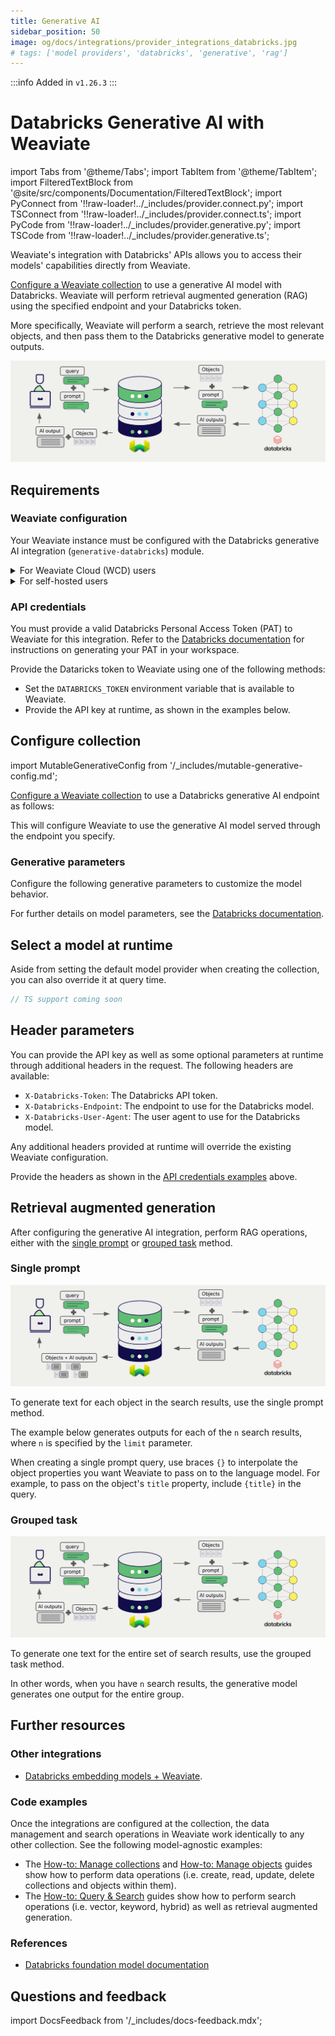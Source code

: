 ```yaml
---
title: Generative AI
sidebar_position: 50
image: og/docs/integrations/provider_integrations_databricks.jpg
# tags: ['model providers', 'databricks', 'generative', 'rag']
---
```


:::info Added in `v1.26.3`
:::

# Databricks Generative AI with Weaviate

import Tabs from '@theme/Tabs';
import TabItem from '@theme/TabItem';
import FilteredTextBlock from '@site/src/components/Documentation/FilteredTextBlock';
import PyConnect from '!!raw-loader!../_includes/provider.connect.py';
import TSConnect from '!!raw-loader!../_includes/provider.connect.ts';
import PyCode from '!!raw-loader!../_includes/provider.generative.py';
import TSCode from '!!raw-loader!../_includes/provider.generative.ts';

Weaviate's integration with Databricks' APIs allows you to access their models' capabilities directly from Weaviate.

[Configure a Weaviate collection](#configure-collection) to use a generative AI model with Databricks. Weaviate will perform retrieval augmented generation (RAG) using the specified endpoint and your Databricks token.

More specifically, Weaviate will perform a search, retrieve the most relevant objects, and then pass them to the Databricks generative model to generate outputs.

![RAG integration illustration](../_includes/integration_databricks_rag.png)

## Requirements

### Weaviate configuration

Your Weaviate instance must be configured with the Databricks generative AI integration (`generative-databricks`) module.

<details>
  <summary>For Weaviate Cloud (WCD) users</summary>

This integration is enabled by default on Weaviate Cloud (WCD) serverless instances.

</details>

<details>
  <summary>For self-hosted users</summary>

- Check the [cluster metadata](../../config-refs/meta.md) to verify if the module is enabled.
- Follow the [how-to configure modules](../../configuration/modules.md) guide to enable the module in Weaviate.

</details>

### API credentials

You must provide a valid Databricks Personal Access Token (PAT) to Weaviate for this integration. Refer to the [Databricks documentation](https://docs.databricks.com/en/dev-tools/auth/pat.html) for instructions on generating your PAT in your workspace.

Provide the Dataricks token to Weaviate using one of the following methods:

- Set the `DATABRICKS_TOKEN` environment variable that is available to Weaviate.
- Provide the API key at runtime, as shown in the examples below.

<Tabs groupId="languages">

  <TabItem value="py" label="Python API v4">
    <FilteredTextBlock
      text={PyConnect}
      startMarker="# START DatabricksInstantiation"
      endMarker="# END DatabricksInstantiation"
      language="py"
    />
  </TabItem>
  <TabItem value="js" label="JS/TS API v3">
    <FilteredTextBlock
      text={TSConnect}
      startMarker="// START DatabricksInstantiation"
      endMarker="// END DatabricksInstantiation"
      language="ts"
    />
  </TabItem>

</Tabs>

## Configure collection

import MutableGenerativeConfig from '/_includes/mutable-generative-config.md';

<MutableGenerativeConfig />

[Configure a Weaviate collection](../../manage-collections/generative-reranker-models.mdx#specify-a-generative-model-integration) to use a Databricks generative AI endpoint as follows:

<Tabs groupId="languages">
  <TabItem value="py" label="Python API v4">
    <FilteredTextBlock
      text={PyCode}
      startMarker="# START BasicGenerativeDatabricks"
      endMarker="# END BasicGenerativeDatabricks"
      language="py"
    />
  </TabItem>

  <TabItem value="js" label="JS/TS API v3">
    <FilteredTextBlock
      text={TSCode}
      startMarker="// START BasicGenerativeDatabricks"
      endMarker="// END BasicGenerativeDatabricks"
      language="ts"
    />
  </TabItem>
</Tabs>

This will configure Weaviate to use the generative AI model served through the endpoint you specify.

### Generative parameters

Configure the following generative parameters to customize the model behavior.

<Tabs groupId="languages">
  <TabItem value="py" label="Python API v4">
    <FilteredTextBlock
      text={PyCode}
      startMarker="# START FullGenerativeDatabricks"
      endMarker="# END FullGenerativeDatabricks"
      language="py"
    />
  </TabItem>

  <TabItem value="js" label="JS/TS API v3">
    <FilteredTextBlock
      text={TSCode}
      startMarker="// START FullGenerativeDatabricks"
      endMarker="// END FullGenerativeDatabricks"
      language="ts"
    />
  </TabItem>

</Tabs>

For further details on model parameters, see the [Databricks documentation](https://docs.databricks.com/en/machine-learning/foundation-models/api-reference.html#chat-task).

## Select a model at runtime

Aside from setting the default model provider when creating the collection, you can also override it at query time.

<Tabs groupId="languages">
  <TabItem value="py" label="Python API v4">
    <FilteredTextBlock
      text={PyCode}
      startMarker="# START RuntimeModelSelectionDatabricks"
      endMarker="# END RuntimeModelSelectionDatabricks"
      language="py"
    />
  </TabItem>
  <TabItem value="js" label="JS/TS Client v3">

```ts
// TS support coming soon
```

  </TabItem>
</Tabs>

## Header parameters

You can provide the API key as well as some optional parameters at runtime through additional headers in the request. The following headers are available:

- `X-Databricks-Token`: The Databricks API token.
- `X-Databricks-Endpoint`: The endpoint to use for the Databricks model.
- `X-Databricks-User-Agent`: The user agent to use for the Databricks model.

Any additional headers provided at runtime will override the existing Weaviate configuration.

Provide the headers as shown in the [API credentials examples](#api-credentials) above.

## Retrieval augmented generation

After configuring the generative AI integration, perform RAG operations, either with the [single prompt](#single-prompt) or [grouped task](#grouped-task) method.

### Single prompt

![Single prompt RAG integration generates individual outputs per search result](../_includes/integration_databricks_rag_single.png)

To generate text for each object in the search results, use the single prompt method.

The example below generates outputs for each of the `n` search results, where `n` is specified by the `limit` parameter.

When creating a single prompt query, use braces `{}` to interpolate the object properties you want Weaviate to pass on to the language model. For example, to pass on the object's `title` property, include `{title}` in the query.

<Tabs groupId="languages">

  <TabItem value="py" label="Python API v4">
    <FilteredTextBlock
      text={PyCode}
      startMarker="# START SinglePromptExample"
      endMarker="# END SinglePromptExample"
      language="py"
    />
  </TabItem>
  <TabItem value="js" label="JS/TS API v3">
    <FilteredTextBlock
      text={TSCode}
      startMarker="// START SinglePromptExample"
      endMarker="// END SinglePromptExample"
      language="ts"
    />
  </TabItem>

</Tabs>

### Grouped task

![Grouped task RAG integration generates one output for the set of search results](../_includes/integration_databricks_rag_grouped.png)

To generate one text for the entire set of search results, use the grouped task method.

In other words, when you have `n` search results, the generative model generates one output for the entire group.

<Tabs groupId="languages">

  <TabItem value="py" label="Python API v4">
    <FilteredTextBlock
      text={PyCode}
      startMarker="# START GroupedTaskExample"
      endMarker="# END GroupedTaskExample"
      language="py"
    />
  </TabItem>

  <TabItem value="js" label="JS/TS API v3">
    <FilteredTextBlock
      text={TSCode}
      startMarker="// START GroupedTaskExample"
      endMarker="// END GroupedTaskExample"
      language="ts"
    />
  </TabItem>

</Tabs>

<!-- ## References -->

## Further resources

### Other integrations

- [Databricks embedding models + Weaviate](./embeddings.md).

### Code examples

Once the integrations are configured at the collection, the data management and search operations in Weaviate work identically to any other collection. See the following model-agnostic examples:

- The [How-to: Manage collections](../../manage-collections/index.mdx) and [How-to: Manage objects](../../manage-objects/index.mdx) guides show how to perform data operations (i.e. create, read, update, delete collections and objects within them).
- The [How-to: Query & Search](../../search/index.md) guides show how to perform search operations (i.e. vector, keyword, hybrid) as well as retrieval augmented generation.

### References

- [Databricks foundation model documentation](https://docs.databricks.com/en/machine-learning/foundation-models/api-reference.html)

## Questions and feedback

import DocsFeedback from '/_includes/docs-feedback.mdx';

<DocsFeedback/>
